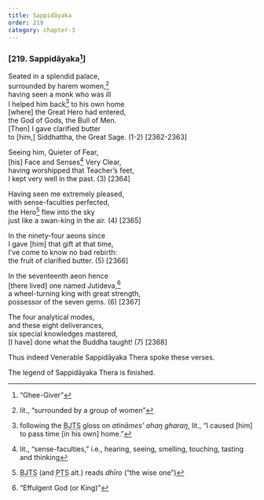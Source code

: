 ```yaml
---
title: Sappidāyaka
order: 219
category: chapter-3
---
```


### \[219. Sappidāyaka[^1]\]

Seated in a splendid palace,  
surrounded by harem women,[^2]  
having seen a monk who was ill  
I helped him back[^3] to his own home  
\[where\] the Great Hero had entered,  
the God of Gods, the Bull of Men.  
\[Then\] I gave clarified butter  
to \[him,\] Siddhattha, the Great Sage. (1-2) \[2362-2363\]

Seeing him, Quieter of Fear,  
\[his\] Face and Senses[^4] Very Clear,  
having worshipped that Teacher’s feet,  
I kept very well in the past. (3) \[2364\]

Having seen me extremely pleased,  
with sense-faculties perfected,  
the Hero[^5] flew into the sky  
just like a swan-king in the air. (4) \[2365\]

In the ninety-four aeons since  
I gave \[him\] that gift at that time,  
I’ve come to know no bad rebirth:  
the fruit of clarified butter. (5) \[2366\]

In the seventeenth aeon hence  
\[there lived\] one named Jutideva,[^6]  
a wheel-turning king with great strength,  
possessor of the seven gems. (6) \[2367\]

The four analytical modes,  
and these eight deliverances,  
six special knowledges mastered,  
\[I have\] done what the Buddha taught! (7) \[2368\]

Thus indeed Venerable Sappidāyaka Thera spoke these verses.

The legend of Sappidāyaka Thera is finished.

[^1]: “Ghee-Giver”

[^2]: lit., “surrounded by a group of women”

[^3]: following the <abbr title="Buddha Jayanthi Tripitaka Series">BJTS</abbr> gloss on *atināmes’ ahaŋ gharaŋ*, lit., “I caused \[him\] to pass time \[in his own\] home.”

[^4]: lit., “sense-faculties,” i.e., hearing, seeing, smelling, touching, tasting and thinking

[^5]: <abbr title="Buddha Jayanthi Tripitaka Series">BJTS</abbr> (and <abbr title="Pali Text Society">PTS</abbr> alt.) reads *dhīro* (“the wise one”)

[^6]: “Effulgent God (or King)”
